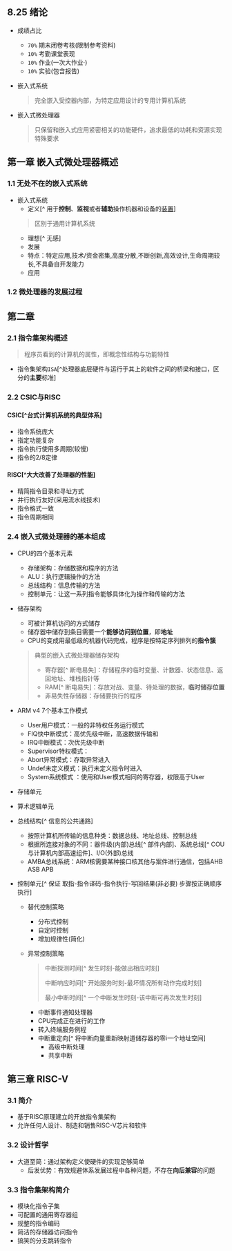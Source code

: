 ## 8.25 绪论
- 成绩占比
	- `70%` 期末闭卷考核(限制参考资料)
	- `10%` 考勤课堂表现
	- `10%` 作业(一次大作业·)
	- `10%` 实验(包含报告)
	
- 嵌入式系统
	
	> 完全嵌入受控器内部，为特定应用设计的专用计算机系统
	
- 嵌入式微处理器
	> 只保留和嵌入式应用紧密相关的功能硬件，追求最低的功耗和资源实现特殊要求 
	



## 第一章 嵌入式微处理器概述
### 1.1 无处不在的嵌入式系统
- 嵌入式系统
	- 定义[^ 用于**控制**、**监视**或者**辅助**操作机器和设备的<u>装置</u>]
	> 区别于通用计算机系统
	- 理想[^ 无感]
	- 发展
	- 特点：特定应用,技术/资金密集,高度分散,不断创新,高效设计,生命周期较长,不具备自开发能力
	- 应用

### 1.2 微处理器的发展过程



## 第二章 
### 2.1 指令集架构概述
> 程序员看到的计算机的属性，即概念性结构与功能特性

- 指令集架构`ISA`[^处理器底层硬件与运行于其上的软件之间的桥梁和接口，区分的**主要**标准]
### 2.2 CSIC与RISC
#### CSIC[^台式计算机系统的典型体系]

- 指令系统庞大
- 指定功能复杂
- 指令执行使用多周期(较慢)
- 指令的2/8定律

#### RISC[^大大改善了处理器的性能]

- 精简指令目录和寻址方式
- 并行执行友好(采用流水线技术)
- 指令格式一致
- 指令周期相同



### 2.4 嵌入式微处理器的基本组成

- CPU的四个基本元素

  - 存储架构：存储数据和程序的方法
  - ALU：执行逻辑操作的方法
  - 总线结构：信息传输的方法
  - 控制单元：让这一系列指令能够具体化为操作和传输的方法

- 储存架构

  - 可被计算机访问的方式储存
  - 储存器中储存到条目需要一个**能够访问到位置**，即**地址**
  - CPU的变成用最低级的机器代码完成，程序是按特定序列排列的**指令簇**

  > 典型的嵌入式微处理器储存架构
  >
  > - 寄存器[^ 断电易失]：存储程序的临时变量、计数器、状态信息、返回地址、堆栈指针等
  > - RAM[^ 断电易失]：存放对战、变量、待处理的数据，**临时储存位置**
  > - 非易失性存储器：存储要执行的程序

- ARM v4 7个基本工作模式

  - User用户模式：一般的非特权任务运行模式
  - FIQ快中断模式：高优先级中断，高速数据传输和
  -  IRQ中断模式：次优先级中断
  - Supervisor特权模式：
  - Abort异常模式：存取异常进入
  - Undef未定义模式：执行未定义指令时进入
  - System系统模式 ：使用和User模式相同的寄存器，权限高于User

- 存储单元

- 算术逻辑单元

- 总线结构[^ 信息的公共通路]

  - 按照计算机所传输的信息种类：数据总线、地址总线、控制总线
  - 根据所连接对象的不同：器件级(内部)总线[^ 部件内部]、系统总线[^ COU 与计算机内部高速组件]、I/O(外部)总线 
  - AMBA总线系统：ARM核需要某种接口核其他与案件进行通信，包括AHB ASB APB

- 控制单元[^ 保证 取指-指令译码-指令执行-写回结果(非必要) 步骤按正确顺序执行]

  - 替代控制策略

    - 分布式控制
    - 自定时控制
    - 增加规律性(简化)

  - 异常控制策略

    > 中断探测时间[^ 发生时刻-能做出相应时刻]
    >
    > 中断响应时间[^ 开始服务时刻-最坏情况所有动作完成时刻]
    >
    > 最小中断时间[^ 一个中断发生时刻-该中断可再次发生时刻]

    - 中断事件通知处理器
    - CPU完成正在进行的工作
    - 转入终端服务例程
    - 中断重定向[^ 将中断向量重新映射道储存器的零i一个地址空间]
      - 高级中断处理
      - 共享中断



## 第三章 RISC-V

### 3.1 简介

- 基于RISC原理建立的开放指令集架构
- 允许任何人设计、制造和销售RISC-V芯片和软件

### 3.2 设计哲学

- 大道至简：通过架构定义使硬件的实现足够简单
  - 后发优势：有效规避体系发展过程中各种问题，不存在**向后兼容**的问题

### 3.3 指令集架构简介

- 模块化指令子集
- 可配置的通用寄存器组
- 规整的指令编码
- 简洁的存储器访问指令
- 搞笑的分支跳转指令
